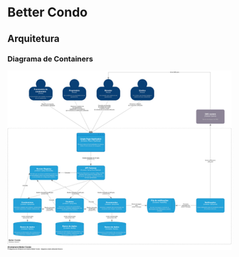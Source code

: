 # Better Condo

## Arquitetura

### Diagrama de Containers

![Diagrama de Containers do sistema Better Condo](profile/container_diagram.drawio.png)
